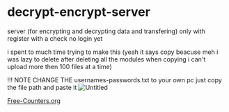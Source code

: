 # decrypt-encrypt-server
server (for encrypting and decrypting data and transfering) only with register with a check  no login yet 

i spent to much time trying to make this
(yeah it says copy beacuse meh i was lazy to delete after deleting all the modules when copying i can't upload more then 100 files at a time)

!!! NOTE CHANGE THE usernames-passwords.txt to your own pc just copy the file path and paste it 
![Untitled](https://github.com/user-attachments/assets/a8cd81c9-ab7a-4224-8a95-dc4cf23dbd0d)


 <a href='https://www.free-counters.org/'>Free-Counters.org</a> <script type='text/javascript' src='https://www.freevisitorcounters.com/auth.php?id=c550f7023ef7a1d724edd1f855ea07da84911b4c'></script>
<script type="text/javascript" src="https://www.freevisitorcounters.com/en/home/counter/1233219/t/0"></script>
